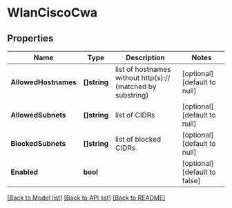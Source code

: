 # WlanCiscoCwa

## Properties
Name | Type | Description | Notes
------------ | ------------- | ------------- | -------------
**AllowedHostnames** | **[]string** | list of hostnames without http(s):// (matched by substring) | [optional] [default to null]
**AllowedSubnets** | **[]string** | list of CIDRs | [optional] [default to null]
**BlockedSubnets** | **[]string** | list of blocked CIDRs | [optional] [default to null]
**Enabled** | **bool** |  | [optional] [default to false]

[[Back to Model list]](../README.md#documentation-for-models) [[Back to API list]](../README.md#documentation-for-api-endpoints) [[Back to README]](../README.md)

